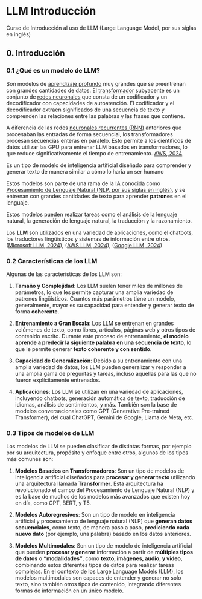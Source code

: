 # LLM Introducción

Curso de Introducción al uso de LLM (Large Language Model, por sus siglas en inglés)

## 0. Introducción

### 0.1 ¿Qué es un modelo de LLM?

Son modelos de [aprendizaje profundo](https://aws.amazon.com/es/what-is/deep-learning/) muy grandes que se preentrenan con grandes cantidades de datos. El [transformador](https://aws.amazon.com/es/what-is/transformers-in-artificial-intelligence/) subyacente es un conjunto de [redes neuronales](https://aws.amazon.com/es/what-is/neural-network/) que consta de un codificador y un decodificador con capacidades de autoatención. El codificador y el decodificador extraen significados de una secuencia de texto y comprenden las relaciones entre las palabras y las frases que contiene.

A diferencia de las redes [neuronales recurrentes (RNN)](https://aws.amazon.com/es/what-is/recurrent-neural-network/) anteriores que procesaban las entradas de forma secuencial, los transformadores procesan secuencias enteras en paralelo. Esto permite a los científicos de datos utilizar las GPU para entrenar LLM basados en transformadores, lo que reduce significativamente el tiempo de entrenamiento. [AWS, 2024](https://aws.amazon.com/es/what-is/large-language-model/)

Es un tipo de modelo de inteligencia artificial diseñado para comprender y generar texto de manera similar a cómo lo haría un ser humano

Estos modelos son parte de una rama de la IA conocida como [Procesamiento de Lenguaje Natural (NLP, por sus siglas en inglés)](https://aws.amazon.com/es/what-is/nlp/), y se entrenan con grandes cantidades de texto para aprender **patrones** en el lenguaje.

Estos modelos pueden realizar tareas como el análisis de la lenguaje natural, la generación de lenguaje natural, la traducción y la razonamiento.

Los **LLM** son utilizados en una variedad de aplicaciones, como el chatbots, los traductores lingüísticos y sistemas de información entre otros. ([Microsoft LLM, 2024](https://learn.microsoft.com/es-es/azure/databricks/generative-ai/generative-ai)), ([AWS LLM, 2024](https://aws.amazon.com/es/what-is/large-language-model/)), ([Google LLM, 2024](https://www.cloudskillsboost.google/course_templates/539/video/498105?locale=es))

### 0.2 Características de los LLM

Algunas de las características de los LLM son:

1.	**Tamaño y Complejidad**: Los LLM suelen tener miles de millones de parámetros, lo que les permite capturar una amplia variedad de patrones lingüísticos. Cuantos más parámetros tiene un modelo, generalmente, mayor es su capacidad para entender y generar texto de forma **coherente**.

2.	**Entrenamiento a Gran Escala**: Los LLM se entrenan en grandes volúmenes de texto, como libros, artículos, páginas web y otros tipos de contenido escrito. Durante este proceso de entrenamiento, **el modelo aprende a predecir la siguiente palabra en una secuencia de texto**, lo que le permite generar **texto coherente y con sentido**.

3.	**Capacidad de Generalización**: Debido a su entrenamiento con una amplia variedad de datos, los LLM pueden generalizar y responder a una amplia gama de preguntas y tareas, incluso aquellas para las que no fueron explícitamente entrenados.

4.	**Aplicaciones**: Los LLM se utilizan en una variedad de aplicaciones, incluyendo chatbots, generación automática de texto, traducción de idiomas, análisis de sentimientos, y más. También son la base de modelos conversacionales como GPT (Generative Pre-trained Transformer), del cual ChatGPT, Gemini de Google, Llama de Meta, etc.

### 0.3 Tipos de modelos de LLM

Los modelos de LLM se pueden clasificar de distintas formas, por ejemplo por su arquitectura, propósito y enfoque entre otros, algunos de los tipos más comunes son:

1. **Modelos Basados en Transformadores**: Son un tipo de modelos de inteligencia artificial diseñados para **procesar y generar texto** utilizando una arquitectura llamada **Transformer**. Esta arquitectura ha revolucionado el campo del Procesamiento de Lenguaje Natural (NLP) y es la base de muchos de los modelos más avanzados que existen hoy en día, como GPT, BERT, y T5.

2. **Modelos Autoregresivos**: Son un tipo de modelo en inteligencia artificial y procesamiento de lenguaje natural (NLP) que **generan datos secuenciales**, como texto, de manera paso a paso, **prediciendo cada nuevo dato** (por ejemplo, una palabra) basado en los datos anteriores.

3. **Modelos Multimodales**: Son un tipo de modelo de inteligencia artificial que pueden **procesar y generar** información a partir de **múltiples tipos de datos** o **“modalidades”**, como **texto, imágenes, audio, y video**, combinando estos diferentes tipos de datos para realizar tareas complejas. En el contexto de los Large Language Models (LLM), los modelos multimodales son capaces de entender y generar no solo texto, sino también otros tipos de contenido, integrando diferentes formas de información en un único modelo.
